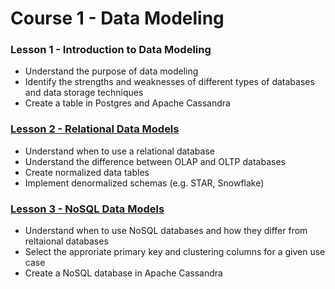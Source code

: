 # Course 1 - Data Modeling 

### Lesson 1 - Introduction to Data Modeling
* Understand the purpose of data modeling
* Identify the strengths and weaknesses of different types of databases and data storage techniques
* Create a table in Postgres and Apache Cassandra

### [Lesson 2 - Relational Data Models](https://github.com/phphoebe/Udacity-Data-Engineering-Nanodegree/tree/master/Course%201-Data%20Modeling/Lesson%202-Relational%20Data%20Models)
* Understand when to use a relational database
* Understand the difference between OLAP and OLTP databases
* Create normalized data tables
* Implement denormalized schemas (e.g. STAR, Snowflake)

### [Lesson 3 - NoSQL Data Models](https://github.com/phphoebe/Udacity-Data-Engineering-Nanodegree/tree/master/Course%201-Data%20Modeling/Lesson%203-NoSQL%20Data%20Models)
* Understand when to use NoSQL databases and how they differ from reltaional databases
* Select the approriate primary key and clustering columns for a given use case
* Create a NoSQL database in Apache Cassandra
